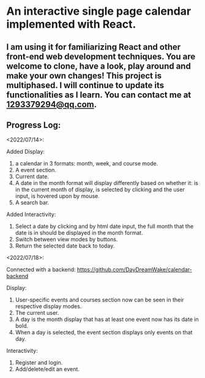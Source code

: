 # An interactive single page calendar implemented with React.

## I am using it for familiarizing React and other front-end web development techniques. You are welcome to clone, have a look, play around and make your own changes! This project is multiphased. I will continue to update its functionalities as I learn. You can contact me at 1293379294@qq.com.

## Progress Log:

<2022/07/14>: 

  Added Display:
  1. a calendar in 3 formats: month, week, and course mode.
  2. A event section.
  3. Current date.
  4. A date in the month format will display differently based on whether it: is in the current month of display, is selected by clicking and the user input, is hovered upon by mouse.
  5. A search bar.

  Added Interactivity:
  1. Select a date by clicking and by html date input, the full month that the date is in should be displayed in the month format.
  2. Switch between view modes by buttons.
  3. Return the selected date back to today.
  
 <2022/07/18>:
 
  Connected with a backend: https://github.com/DayDreamWake/calendar-backend
  
  Display:
  1. User-specific events and courses section now can be seen in their respective display modes.
  2. The current user.
  3. A day is the month display that has at least one event now has its date in bold.
  4. When a day is selected, the event section displays only events on that day.
  
  Interactivity:
  1. Register and login.
  2. Add/delete/edit an event.
  

